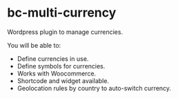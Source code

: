 # bc-multi-currency

Wordpress plugin to manage currencies.

You will be able to:

- Define currencies in use.
- Define symbols for currencies.
- Works with Woocommerce.
- Shortcode and widget available.
- Geolocation rules by country to auto-switch currency.